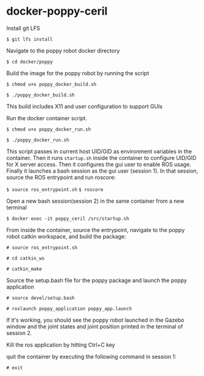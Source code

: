 # docker-poppy-ceril

Install git LFS

`$ git lfs install`

Navigate to the poppy robot docker directory

`$ cd docker/poppy`

Build the image for the poppy robot by running the script

`$ chmod u+x poppy_docker_build.sh`

`$ ./poppy_docker_build.sh`

This build includes X11 and user configuration to support GUIs

Run the docker container script. 

`$ chmod u+x poppy_docker_run.sh`

`$ ./poppy_docker_run.sh`

This script passes in current host UID/GID as environment variables in the container.  Then it runs `startup.sh` inside the container to configure UID/GID for X server access.  Then it configures the gui user to enable ROS usage.  Finally it launches a bash session as the gui user (session 1).  In that session, source the ROS entrypoint and run roscore:

`$ source ros_entrypoint.sh`
`$ roscore`

Open a new bash session(session 2) in the same container from a new terminal

`$ docker exec -it poppy_ceril /src/startup.sh`

From inside the container, source the entrypoint, navigate to the poppy robot catkin workspace, and build the package:

`# source ros_entrypoint.sh`

`# cd catkin_ws`

`# catkin_make`

Source the setup.bash file for the poppy package and launch the poppy application

`# source devel/setup.bash`

`# roslaunch poppy_application poppy_app.launch`

If it's working, you should see the poppy robot launched in the Gazebo window and the joint states and joint position printed in the terminal of session 2.

Kill the ros application by hitting Ctrl+C key

quit the container by executing the following command in session 1:

`# exit`


